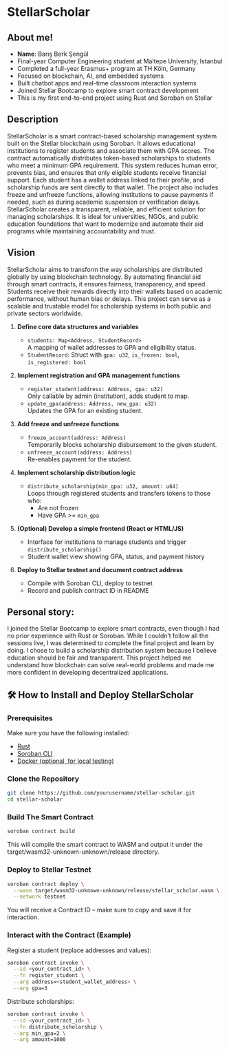 # StellarScholar

## About me!

- **Name**: Barış Berk Şengül  
- Final-year Computer Engineering student at Maltepe University, Istanbul  
- Completed a full-year Erasmus+ program at TH Köln, Germany  
- Focused on blockchain, AI, and embedded systems  
- Built chatbot apps and real-time classroom interaction systems  
- Joined Stellar Bootcamp to explore smart contract development  
- This is my first end-to-end project using Rust and Soroban on Stellar

## Description

StellarScholar is a smart contract-based scholarship management system built on the Stellar blockchain using Soroban. It allows educational institutions to register students and associate them with GPA scores. The contract automatically distributes token-based scholarships to students who meet a minimum GPA requirement. This system reduces human error, prevents bias, and ensures that only eligible students receive financial support. Each student has a wallet address linked to their profile, and scholarship funds are sent directly to that wallet. The project also includes freeze and unfreeze functions, allowing institutions to pause payments if needed, such as during academic suspension or verification delays. StellarScholar creates a transparent, reliable, and efficient solution for managing scholarships. It is ideal for universities, NGOs, and public education foundations that want to modernize and automate their aid programs while maintaining accountability and trust.


## Vision

StellarScholar aims to transform the way scholarships are distributed globally by using blockchain technology. By automating financial aid through smart contracts, it ensures fairness, transparency, and speed. Students receive their rewards directly into their wallets based on academic performance, without human bias or delays. This project can serve as a scalable and trustable model for scholarship systems in both public and private sectors worldwide.

1. **Define core data structures and variables**
   - `students: Map<Address, StudentRecord>`  
     A mapping of wallet addresses to GPA and eligibility status.
   - `StudentRecord`: Struct with `gpa: u32`, `is_frozen: bool`, `is_registered: bool`

2. **Implement registration and GPA management functions**
   - `register_student(address: Address, gpa: u32)`  
     Only callable by admin (institution), adds student to map.
   - `update_gpa(address: Address, new_gpa: u32)`  
     Updates the GPA for an existing student.

3. **Add freeze and unfreeze functions**
   - `freeze_account(address: Address)`  
     Temporarily blocks scholarship disbursement to the given student.
   - `unfreeze_account(address: Address)`  
     Re-enables payment for the student.

4. **Implement scholarship distribution logic**
   - `distribute_scholarship(min_gpa: u32, amount: u64)`  
     Loops through registered students and transfers tokens to those who:
     - Are not frozen  
     - Have GPA >= `min_gpa`

5. **(Optional) Develop a simple frontend (React or HTML/JS)**
   - Interface for institutions to manage students and trigger `distribute_scholarship()`
   - Student wallet view showing GPA, status, and payment history

6. **Deploy to Stellar testnet and document contract address**
   - Compile with Soroban CLI, deploy to testnet
   - Record and publish contract ID in README

## Personal story:
I joined the Stellar Bootcamp to explore smart contracts, even though I had no prior experience with Rust or Soroban. While I couldn’t follow all the sessions live, I was determined to complete the final project and learn by doing. I chose to build a scholarship distribution system because I believe education should be fair and transparent. This project helped me understand how blockchain can solve real-world problems and made me more confident in developing decentralized applications.

## 🛠️ How to Install and Deploy StellarScholar

### Prerequisites

Make sure you have the following installed:

- [Rust](https://www.rust-lang.org/tools/install)
- [Soroban CLI](https://soroban.stellar.org/docs/install/soroban-cli)
- [Docker (optional, for local testing)](https://docs.docker.com/get-docker/)

### Clone the Repository

```bash
git clone https://github.com/yourusername/stellar-scholar.git
cd stellar-scholar
```

### Build The Smart Contract
```bash
soroban contract build
```
This will compile the smart contract to WASM and output it under the target/wasm32-unknown-unknown/release directory.

### Deploy to Stellar Testnet
```bash
soroban contract deploy \
  --wasm target/wasm32-unknown-unknown/release/stellar_scholar.wasm \
  --network testnet
```
You will receive a Contract ID – make sure to copy and save it for interaction.

### Interact with the Contract (Example)
Register a student (replace addresses and values):
```bash
soroban contract invoke \
  --id <your_contract_id> \
  --fn register_student \
  --arg address=<student_wallet_address> \
  --arg gpa=3
```
Distribute scholarships:
```bash
soroban contract invoke \
  --id <your_contract_id> \
  --fn distribute_scholarship \
  --arg min_gpa=2 \
  --arg amount=1000
```
